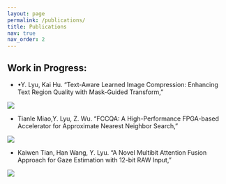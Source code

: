 ```yaml
---
layout: page
permalink: /publications/
title: Publications
nav: true
nav_order: 2
---
```


<!-- _pages/publications.md -->

<!-- Bibsearch Feature -->


## Work in Progress:

* •Y. Lyu, Kai Hu. “Text-Aware Learned Image Compression: Enhancing Text Region Quality with Mask-Guided Transform,”

![](/kevinlv/assets/img/publications/1.png)


* Tianle Miao,Y. Lyu, Z. Wu. “FCCQA: A High-Performance FPGA-based Accelerator for Approximate Nearest Neighbor Search,”
 
![](/kevinlv/assets/img/publications/2.png)


* Kaiwen Tian, Han Wang, Y. Lyu. “A Novel Multibit Attention Fusion Approach for Gaze Estimation with 12-bit RAW Input,”
 
![](/kevinlv/assets/img/publications/3.png)
